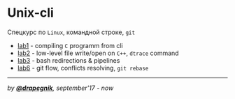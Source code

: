 # Unix-cli
Спецкурс по `Linux`, командной строке, `git`

* [lab1](https://github.com/Drapegnik/bsu/tree/master/unix-cli/lab1) - compiling `C` programm from cli
* [lab2](https://github.com/Drapegnik/bsu/tree/master/unix-cli/lab2) - low-level file write/open on `C++`, `dtrace` command
* [lab3](https://github.com/Drapegnik/bsu/tree/master/unix-cli/lab3) - bash redirections & pipelines
* [lab6](https://github.com/Drapegnik/bsu/tree/master/unix-cli/lab6) - git flow, conflicts resolving, `git rebase`

***
*by [**@drapegnik**](https://github.com/Drapegnik), september'17 - now*
